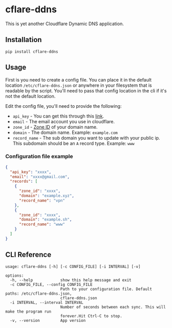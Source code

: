 # cflare-ddns

This is yet another Cloudflare Dynamic DNS application.

## Installation

```shell
pip install cflare-ddns
```

## Usage

First is you need to create a config file. You can place it in the default location `/etc/cflare-ddns.json` or anywhere in your filesystem that is readable by the script. You'll need to pass that config location in the cli if it's not the default location.

Edit the config file, you'll need to provide the following:

- `api_key` - You can get this through this [link](https://developers.cloudflare.com/fundamentals/api/get-started/keys/).
- `email` - The email account you use in cloudflare.
- `zone_id` - [Zone ID](https://developers.cloudflare.com/fundamentals/setup/find-account-and-zone-ids/) of your domain name.
- `domain` - The domain name. Example: `example.com`
- `record_name` - The sub domain you want to update with your public ip. This subdomain should be an `A` record type. Example: `www`

### Configuration file example

```json
{
  "api_key": "xxxx",
  "email": "xxxx@gmail.com",
  "records": [
    {
      "zone_id": "xxxx",
      "domain": "example.xyz",
      "record_name": "vpn"
    },
    {
      "zone_id": "xxxx",
      "domain": "example.sh",
      "record_name": "www"
    }
  ]
}
```

## CLI Reference

```shell
usage: cflare-ddns [-h] [-c CONFIG_FILE] [-i INTERVAL] [-v]

options:
  -h, --help            show this help message and exit
  -c CONFIG_FILE, --config CONFIG_FILE
                        Path to your configuration file. Default paths: /etc/cflare-ddns.json,
                        cflare-ddns.json
  -i INTERVAL, --interval INTERVAL
                        Number of seconds between each sync. This will make the program run
                        forever.Hit Ctrl-C to stop.
  -v, --version         App version
```
